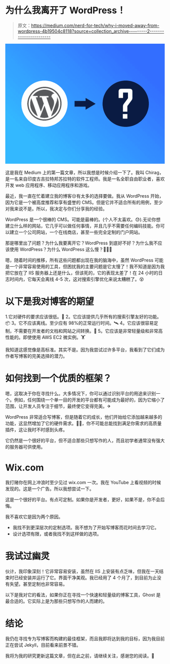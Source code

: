 # 为什么我离开了 WordPress！

> 原文：<https://medium.com/nerd-for-tech/why-i-moved-away-from-wordpress-4b19504c8118?source=collection_archive---------2----------------------->

![](img/9f3f04d3831e2a33c05ebc35c11791ee.png)

这是我在 Medium 上的第一篇文章，所以我想是时候介绍一下了。我叫 Chirag，是一名来自印度古吉拉特邦苏拉特的软件工程师。我是一名全职自由职业者，喜欢开发 web 应用程序、移动应用程序和游戏。

最近，我一直在忙着建立我的博客😒有太多的选择要做。我从 WordPress 开始，因为它是一个被高度推荐和享有盛誉的 CMS。但是它并不适合所有的用例，至少对我来说不是。所以，我决定与你们分享我的经验。

WordPress 是一个很棒的 CMS。可能是最棒的。(个人不太喜欢。😓).无论你想建立什么样的网站，它几乎可以做任何事情，并且几乎不需要任何编码技能。你可以建立一个公司网站，一个在线商店，甚至一些完全定制的门户网站。

那是哪里出了问题？为什么我要离开它？WordPress 到底好不好？为什么我不应该使用 WordPress？为什么 WordPress 这么慢？🙈🙉🙊

嗯，随着时间的推移，所有这些问题都出现在我的脑海中，虽然 WordPress 可能是一个非常容易使用的工具，但困扰我的主要问题是它太慢了！我不知道是因为我把它放在了 IIS 服务器上还是什么，但该死的，它的表现太差了！在 24 小时的日志时间内，它每天会离线 4-5 次，这对搜索引擎优化来说太糟糕了。😵

# 以下是我对博客的期望

1.它对硬件的要求应该很低。🤺
2。它应该提供几乎所有的搜索引擎友好的功能。📦
3。它不应该离线。至少应有 98%的正常运行时间。🛰
4。它应该很容易定制，不需要在开发者的文档和网站之间转换。📃
5。它应该是非常轻量级和非常高性能的。即使使用 AWS EC2 微实例。🏋️‍

我知道这感觉像是高标准。其实不是。因为我尝试过许多平台，我看到了它们成为作者写博客的完美选择的潜力。

# 如何找到一个优质的框架？

嗯，这取决于你在寻找什么。大多情况下，你可以通过识别平台的用途来识别一个。例如，任何围绕一个单一目的开发的平台都有可能成为最好的，因为它缩小了范围，让开发人员专注于细节，最终使它变得完美。✈

WordPress 非常适合写博客，但是随着它的成长，他们开始给它添加越来越多的功能，这显然增加了它的硬件需求。👷‍♂️，你不可能总能找到满足你需求的高质量插件，这让我时不时感到头疼。

它仍然是一个很好的平台，但不适合那些只想写作的人，而且初学者通常没有强大的服务器可供使用。

# Wix.com

我打赌你在网上冲浪时至少见过 wix.com 一次。我在 YouTube 上看视频的时候发现的。这是一个广告。所以我想尝试一下。

这是一个很好的平台。有点可定制。如果你是开发者，更好，如果不是，你不会后悔。

我不喜欢它是因为两个原因。

*   我找不到更深层次的定制选项。我不想为了开始写博客而花时间去学习它。
*   设计选项有限，或者我找不到这样做的选项。

# 我试过幽灵

伙计，我印象深刻！它非常容易安装，虽然在 IIS 上安装有点乏味，但我在一天结束时已经安装并运行了它。界面干净美观。我已经用了 4 个月了，到目前为止没有失望。甚至定制也非常容易。

以下是我对它的看法，如果你正在寻找一个快速和轻量级的博客工具，Ghost 是最合适的。它实际上是为那些只想写作的人而建的。

# 结论

我仍在寻找专为写博客而构建的最佳框架，而且我即将达到我的目标，因为我目前正在尝试 Jekyll，目前看来前景不错。

我将为我的研究更新这篇文章，但在此之前，请继续关注，感谢您的阅读。🖖